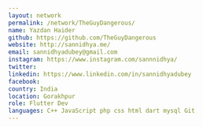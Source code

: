 ```yaml
---
layout: network
permalink: /network/TheGuyDangerous/
name: Yazdan Haider
github: https://github.com/TheGuyDangerous
website: http://sannidhya.me/
email: sannidhyadubey@gmail.com
instagram: https://www.instagram.com/sannnidhya/
twitter:
linkedin: https://www.linkedin.com/in/sannidhyadubey
facebook:
country: India
location: Gorakhpur
role: Flutter Dev
languages: C++ JavaScript php css html dart mysql Git
---
```

